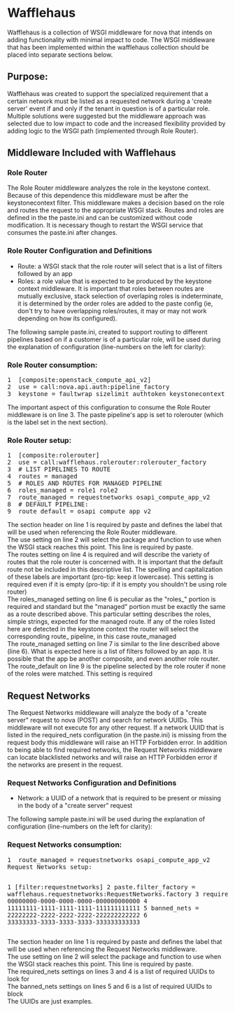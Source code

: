 <h1>Wafflehaus</h1>
<p>
Wafflehaus is a collection of WSGI middleware for nova that intends on adding functionality with minimal impact to code. The WSGI middleware that has been implemented within the wafflehaus collection should be placed into separate sections below.
</p>

<h2>Purpose:</h2>
<p>
Wafflehaus was created to support the specialized requirement that a certain network must be listed as a requested network during a 'create server' event if and only if the tenant in question is of a particular role. Multiple solutions were suggested but the middleware approach was selected due to low impact to code and the increased flexibility provided by adding logic to the WSGI path (implemented through Role Router).
</p>

<h2>Middleware Included with Wafflehaus</h2>
<h3>Role Router</h3>
<p>
The Role Router middleware analyzes the role in the keystone context. Because of this dependence this middleware must be after the keystonecontext filter. This middleware makes a decision based on the role and routes the request to the appropriate WSGI stack. Routes and roles are defined in the the paste.ini and can be customized without code modification. It is necessary though to restart the WSGI service that consumes the paste.ini after changes.
</p>

<h3>Role Router Configuration and Definitions</h3>
<ul>
<li>
Route: a WSGI stack that the role router will select that is a list of filters followed by an app
</li>
<li>
Roles: a role value that is expected to be produced by the keystone context middleware. It is important that roles between routes are mutually exclusive, stack selection of overlaping roles is indeterminate, it is determined by the order roles are added to the paste config (ie, don't try to have overlapping roles/routes, it may or may not work depending on how its configured).
</li>
</ul>
<p>
The following sample paste.ini, created to support routing to different pipelines based on if a customer is of a particular role, will be used during the explanation of configuration (line-numbers on the left for clarity):
</p>
<h3>
Role Router consumption:
</h3>
<pre>
1  [composite:openstack_compute_api_v2]
2  use = call:nova.api.auth:pipeline_factory
3  keystone = faultwrap sizelimit authtoken keystonecontext ratelimit rolerouter
</pre>
<p>
The important aspect of this configuration to consume the Role Router middleware is on line 3. The paste pipeline's app is set to rolerouter (which is the label set in the next section).
</p>
<h3>
Role Router setup:
</h3>
<pre>
1  [composite:rolerouter]
2  use = call:wafflehaus.rolerouter:rolerouter_factory
3  # LIST PIPELINES TO ROUTE
4  routes = managed
5  # ROLES AND ROUTES FOR MANAGED PIPELINE
6  roles_managed = role1 role2
7  route_managed = requestnetworks osapi_compute_app_v2
8  # DEFAULT PIPELINE:
9  route_default = osapi_compute_app_v2
</pre>
<p>
The section header on line 1 is required by paste and defines the label that will be used when referencing the Role Router middleware.<br/>
The use setting on line 2 will select the package and function to use when the WSGI stack reaches this point. This line is required by paste.<br/>
The routes setting on line 4 is required and will describe the variety of routes that the role router is concerned with. It is important that the default route not be included in this descriptive list. The spelling and capitalization of these labels are important (pro-tip: keep it lowercase). This setting is required even if it is empty (pro-tip: if it is empty you shouldn't be using role router)<br/>
The roles_managed setting on line 6 is peculiar as the "roles_" portion is required and standard but the "managed" portion must be exactly the same as a route described above. This particular setting describes the roles, simple strings, expected for the managed route. If any of the roles listed here are detected in the keystone context the router will select the corresponding route_ pipeline, in this case route_managed<br/>
The route_managed setting on line 7 is similar to the line described above (line 6). What is expected here is a list of filters followed by an app. It is possible that the app be another composite, and even another role router.<br/>
The route_default on line 9 is the pipeline selected by the role router if none of the roles were matched. This setting is required<br/>
</p>
<h2>
Request Networks
</h2>
<p>
The Request Networks middleware will analyze the body of a "create server" request to nova (POST) and search for network UUIDs. This middleware will not execute for any other request. If a network UUID that is listed in the required_nets configuration (in the paste.ini) is missing from the request body this middleware will raise an HTTP Forbidden error. In addition to being able to find required networks, the Request Networks middleware can locate blacklisted networks and will raise an HTTP Forbidden error if the networks are present in the request.
</p>
<h3>
Request Networks Configuration and Definitions
</h3>
<ul>
<li>
Network: a UUID of a network that is required to be present or missing in the body of a "create server" request
</li>
</ul>
<p>
 The following sample paste.ini will be used during the explanation of configuration (line-numbers on the left for clarity):
</p>
<h3>
Request Networks consumption:
</h3>
<pre>
1  route_managed = requestnetworks osapi_compute_app_v2
Request Networks setup:

1  [filter:requestnetworks]
2  paste.filter_factory = wafflehaus.requestnetworks:RequestNetworks.factory
3  required_nets = 00000000-0000-0000-0000-000000000000
4                  11111111-1111-1111-1111-111111111111
5  banned_nets = 22222222-2222-2222-2222-222222222222
6                33333333-3333-3333-3333-333333333333
 </pre>
<p>

The section header on line 1 is required by paste and defines the label that will be used when referencing the Request Networks middleware.<br/>
The use setting on line 2 will select the package and function to use when the WSGI stack reaches this point. This line is required by paste.<br/>
The required_nets settings on lines 3 and 4 is a list of required UUIDs to look for<br/>
The banned_nets settings on lines 5 and 6 is a list of required UUIDs to block<br/>
The UUIDs are just examples.<br/>
</p>
